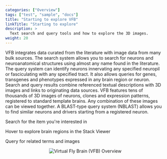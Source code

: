 ```yaml
---
categories: ["Overview"]
tags: ["test", "sample", "docs"]
title: "Starting to explore VFB"
linkTitle: "Starting to explore"
description: >
  Text search and query tools and how to explore the 3D images.
weight: 20
---
```


VFB integrates data curated from the literature with image data from many bulk sources. The search system allows you to search for neurons and neuroanatomical structures using almost any name found in the literature. The query system can identify neurons innervating any specified neuropil or fasciculating with any specified tract. It also allows queries for genes, transgenes and phenotypes expressed in any brain region or neuron. Search and query results combine referenced textual descriptions with 3D images and links to originating data sources. VFB features tens of thousands of 3D images of neurons, clones and expression patterns, registered to standard template brains. Any combination of these images can be viewed together. A BLAST-type query system (NBLAST) allows you to find similar neurons and drivers starting from a registered neuron.
    
<i class="fas fa-search"></i>   Search for the item you're interested in
    
<i class="fas fa-mouse-pointer"></i>   Hover to explore brain regions in the Stack Viewer
    
<i class="fab fa-quora"></i>   Query for related terms and images

<p align="center">
  <img src="https://v2.virtualflybrain.org/org.geppetto.frontend/geppetto/build/VFBqHelpMain.jpg" alt="Virtual Fly Brain (VFB) Overview" style="max-width=50%" />
</p>
